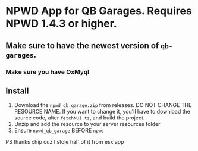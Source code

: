 # NPWD App for QB Garages. Requires NPWD 1.4.3 or higher.

## Make sure to have the newest version of `qb-garages`.

### Make sure you have OxMyql

## Install
1. Download the `npwd_qb_garage.zip` from releases. DO NOT CHANGE THE RESOURCE NAME. If you want to change it, you'll have to download the source code, alter `fetchNui.ts`, and build the project.
2. Unzip and add the resource to your server resources folder
3. Ensure `npwd_qb_garage` BEFORE `npwd`

PS thanks chip cuz I stole half of it from esx app
